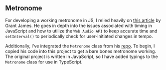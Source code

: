 ## Metronome

For developing a working metronome in JS, I relied heavily on [this article](https://grantjam.es/creating-a-simple-metronome-using-javascript-and-the-web-audio-api/) by Grant James. He goes in depth into the issues associated with timing in JavaScript and how to utilize the `Web Audio API` to keep accurate time and `setInterval()` to periodically check for user-initiated changes in tempo. 

Additionally, I've integrated the `Metronome` class from his [repo](https://github.com/grantjames/metronome). To begin, I copied his code into this project to get a bare bones metronome working. The original project is written in JavaScript, so I have added typings to the `Metronome` class for use in TypeScript.